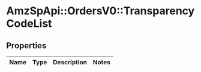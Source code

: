 # AmzSpApi::OrdersV0::TransparencyCodeList

## Properties
Name | Type | Description | Notes
------------ | ------------- | ------------- | -------------

